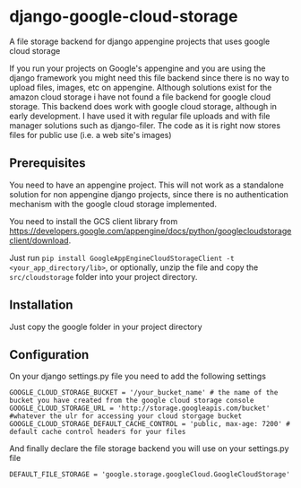 django-google-cloud-storage
===========================

A file storage backend for django appengine projects that uses google cloud storage

If you run your projects on Google's appengine and you are using the django framework you might need this
file backend since there is no way to upload files, images, etc on appengine. Although solutions exist for
the amazon cloud storage i have not found a file backend for google cloud storage. This backend does work
with google cloud storage, although in early development. I have used it with regular file uploads and with
file manager solutions such as django-filer. The code as it is right now stores files for public use (i.e. a web site's images)

Prerequisites
-------------

You need to have an appengine project. This will not work as a standalone solution for non appengine django
projects, since there is no authentication mechanism with the google cloud storage implemented.

You need to install the GCS client library from
https://developers.google.com/appengine/docs/python/googlecloudstorageclient/download.

Just run `pip install GoogleAppEngineCloudStorageClient -t <your_app_directory/lib>`, or optionally, unzip the file and copy the `src/cloudstorage` folder into your project directory.

Installation
-------------

Just copy the google folder in your project directory

Configuration
-------------

On your django settings.py file you need to add the following settings

    GOOGLE_CLOUD_STORAGE_BUCKET = '/your_bucket_name' # the name of the bucket you have created from the google cloud storage console
    GOOGLE_CLOUD_STORAGE_URL = 'http://storage.googleapis.com/bucket' #whatever the ulr for accessing your cloud storgage bucket
    GOOGLE_CLOUD_STORAGE_DEFAULT_CACHE_CONTROL = 'public, max-age: 7200' # default cache control headers for your files

And finally declare the file storage backend you will use on your settings.py file

    DEFAULT_FILE_STORAGE = 'google.storage.googleCloud.GoogleCloudStorage'
